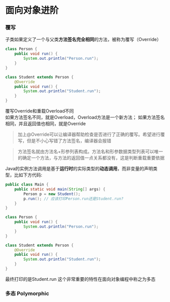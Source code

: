 # 面向对象进阶

### 覆写
子类如果定义了一个与父类**方法签名完全相同**的方法，被称为覆写（Override）  

```Java
class Person {
    public void run() {
        System.out.println("Person.run");
    }
}

class Student extends Person {
    @Override
    public void run() {
        System.out.println("Student.run");
    }
}
```

覆写Override和重载Overload不同    
如果方法签名不同，就是Overload，Overload方法是一个新方法；
如果方法签名相同，并且返回值也相同，就是Override

> 加上@Override可以让编译器帮助检查是否进行了正确的覆写。希望进行覆写，但是不小心写错了方法签名，编译器会报错

> 方法签名就由方法名+形参列表构成。方法名和形参数据类型列表可以唯一的确定一个方法，与方法的返回值一点关系都没有，这是判断重载重要依据   

Java的实例方法调用是基于**运行时**的实际类型的**动态调用**，而非变量的声明类型，比如下方代码:
```Java
public class Main {
    public static void main(String[] args) {
        Person p = new Student();
        p.run(); // 应该打印Person.run还是Student.run?
    }
}

class Person {
    public void run() {
        System.out.println("Person.run");
    }
}

class Student extends Person {
    @Override
    public void run() {
        System.out.println("Student.run");
    }
}
```
最终打印的是Student.run 
这个非常重要的特性在面向对象编程中称之为多态

### 多态 Polymorphic